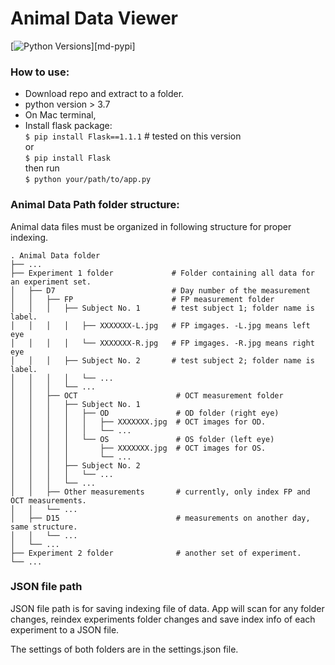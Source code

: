 # Animal Data Viewer  

[![Python Versions][pyversion-button]][md-pypi]  

[pyversion-button]: https://img.shields.io/pypi/pyversions/Markdown.svg  

### How to use:
* Download repo and extract to a folder. 
* python version > 3.7
* On Mac terminal,
* Install flask package:  
`$ pip install Flask==1.1.1` # tested on this version   
or  
`$ pip install Flask`  
then run  
`$ python your/path/to/app.py `

### Animal Data Path folder structure:  
Animal data files must be organized in following structure for proper indexing.

    . Animal Data folder
    ├── ...
    ├── Experiment 1 folder             # Folder containing all data for an experiment set.
    │   ├── D7                          # Day number of the measurement
    │   │   ├── FP                      # FP measurement folder
    │   │   │   ├── Subject No. 1       # test subject 1; folder name is label. 
    │   │   │   │   ├── XXXXXXX-L.jpg   # FP imgages. -L.jpg means left eye
    │   │   │   │   └── XXXXXXX-R.jpg   # FP imgages. -R.jpg means right eye
    │   │   │   ├── Subject No. 2       # test subject 2; folder name is label. 
    │   │   │   │   └── ...
    │   │   │   └── ...
    │   │   ├── OCT                      # OCT measurement folder
    │   │   │   ├── Subject No. 1 
    │   │   │   │   ├── OD               # OD folder (right eye)
    │   │   │   │   │   ├── XXXXXXX.jpg  # OCT images for OD. 
    │   │   │   │   │   └── ...
    │   │   │   │   └── OS               # OS folder (left eye)
    │   │   │   │       ├── XXXXXXX.jpg  # OCT images for OS. 
    │   │   │   │       └── ...
    │   │   │   ├── Subject No. 2 
    │   │   │   │   └── ...
    │   │   │   └── ...
    │   │   ├── Other measurements       # currently, only index FP and OCT measurements.
    │   │   └── ...               
    │   ├── D15                          # measurements on another day, same structure.
    │   │   └── ...
    │   └── ...
    ├── Experiment 2 folder              # another set of experiment.
    └── ...  
    
### JSON file path 
JSON file path is for saving indexing file of data.
App will scan for any folder changes, reindex experiments folder changes and save index info of each experiment to a JSON file.


The settings of both folders are in the settings.json file. 

